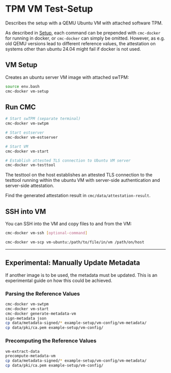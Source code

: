 # TPM VM Test-Setup

Describes the setup with a QEMU Ubuntu VM with attached software TPM.

As described in [Setup](./setup.md#prerequisites), each command can be prepended with `cmc-docker`
for running in docker, or `cmc-docker` can simply be omitted. However, as e.g. old QEMU versions
lead to different reference values, the attestation on systems other than ubuntu 24.04 might fail if
docker is not used.

## VM Setup

Creates an ubuntu server VM image with attached swTPM:
```sh
source env.bash
cmc-docker vm-setup
```

## Run CMC

```sh
# Start swTPM (separate terminal)
cmc-docker vm-swtpm

# Start estserver
cmc-docker vm-estserver

# Start VM
cmc-docker vm-start

# Establish attested TLS connection to Ubuntu VM server
cmc-docker vm-testtool
```

The testtool on the host establishes an attested TLS connection to the testtool running within the
ubuntu VM with server-side authentication and server-side attestation.

Find the generated attestation result in `cmc/data/attestation-result`.

## SSH into VM

You can SSH into the VM and copy files to and from the VM:
```sh
cmc-docker vm-ssh [optional-command]

cmc-docker vm-scp vm-ubuntu:/path/to/file/in/vm /path/on/host
```


---


## Experimental: Manually Update Metadata

If another image is to be used, the metadata must be updated. This is an experimental guide
on how this could be achieved.

### Parsing the Reference Values

```sh
cmc-docker vm-swtpm
cmc-docker vm-start
cmc-docker generate-metadata-vm
sign-metadata json
cp data/metadata-signed/* example-setup/vm-config/vm-metadata/
cp data/pki/ca.pem example-setup/vm-config/
```

### Precomputing the Reference Values

```sh
vm-extract-data
precompute-metadata-vm
cp data/metadata-signed/* example-setup/vm-config/vm-metadata/
cp data/pki/ca.pem example-setup/vm-config/
```